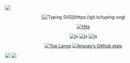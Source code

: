 
<img src="https://capsule-render.vercel.app/api?type=waving&color=652EA8&height=200&section=header&text=Welcome&fontSize=40&fontColor=ffffff" />

<div align= "center"> 

[![Typing SVG](https://readme-typing-svg.demolab.com?font=Noto+Sans&size=30&pause=1000&color=652EA8&width=435&lines=Hello%3F+Welcome+to+my+GitHub!)](https://git.io/typing-svg)

[![Hits](https://hits.seeyoufarm.com/api/count/incr/badge.svg?url=https%3A%2F%2Fgithub.com%2FMJ-hong0372%2Fkdtfed-241219.git&count_bg=%230F0357&title_bg=%23652EA8&icon=github.svg&icon_color=%23FFFFFF&title=hits&edge_flat=false)](https://hits.seeyoufarm.com)

![js](https://img.shields.io/badge/HTML5-E34F26?style=for-the-badge&logo=html5&logoColor=white)
![js](https://img.shields.io/badge/CSS-239120?&style=for-the-badge&logo=css3&logoColor=white)
![js](https://img.shields.io/badge/JavaScript-F7DF1E?style=for-the-badge&logo=JavaScript&logoColor=white)


[![Top Langs](https://github-readme-stats.vercel.app/api/top-langs/?username=MJ-hong0372)](https://github.com/kdtfed-241219/github-readme-stats)
[![Anurag's GitHub stats](https://github-readme-stats.vercel.app/api?username=MJ-hong0372)](https://github.com/kdtfed-241219/github-readme-stats)
</div>

<img src="https://github.com/MJ-hong0372/MJ-hong0372/blob/output/github-contribution-grid-snake.svg"/>

<img src="https://capsule-render.vercel.app/api?type=waving&color=652EA8&height=200&section=footer&text=Thank%20You&fontSize=40&fontColor=ffffff" />



